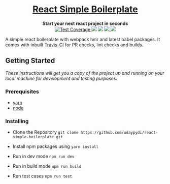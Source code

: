 <div align="center">
    <a href="http://react-simple-boilerplate.surge.sh/">
        <h1>React Simple Boilerplate</h1>
    </a>
</div>

<div align="center">
    <strong>Start your next react project in seconds</strong>
    <br />
    <div>
        <!-- travis -->
        <a href="https://travis-ci.org/udaypydi/react-simple-boilerplate">
            <img src="https://travis-ci.org/udaypydi/react-simple-boilerplate.svg" alt="Test Coverage" />
        </a>
        <img src="https://img.shields.io/github/package-json/v/udaypydi/react-simple-boilerplate">
        <!-- last commit -->
        <img src="https://img.shields.io/github/last-commit/udaypydi/react-simple-boilerplate">
        <!-- Mit License -->
        <a href="https://github.com/udaypydi/react-simple-boilerplate/blob/master/LICENSE">
            <img src="https://img.shields.io/github/license/udaypydi/react-simple-boilerplate">
        </a>
        <!-- Pr's -->
        <a href="https://github.com/udaypydi/react-simple-boilerplate/blob/master/CONTRIBUTING.md"> 
        <img src="https://img.shields.io/badge/PRs-welcome-blueviolet.svg">
        </a>
    </div>
</div>

 A simple react boilerplate with webpack hmr and latest babel packages. It comes with inbuilt [Travis-CI](https://travis-ci.org/) for PR checks, lint checks and builds.

## Getting Started
<i>These instructions will get you a copy of the project up and running on your local machine for development and testing purposes.</i>

### Prerequisites
* [yarn](https://classic.yarnpkg.com/en/docs/install/)
* [node](https://nodejs.org/en/download/) 


### Installing
- Clone the Repository `git clone https://github.com/udaypydi/react-simple-boilerplate.git`

- Install npm packages using `yarn install`

- Run in dev mode
    `npm run dev` 

- Run in build mode
    `npm run build`
    
- Run test cases
    `npm run test`
